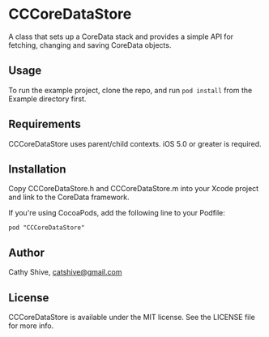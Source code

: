 # CCCoreDataStore

A class that sets up a CoreData stack and provides a simple API for fetching, changing and saving CoreData objects.

## Usage

To run the example project, clone the repo, and run `pod install` from the Example directory first.

## Requirements

CCCoreDataStore uses parent/child contexts. iOS 5.0 or greater is required.

## Installation

Copy CCCoreDataStore.h and CCCoreDataStore.m into your Xcode project and link to the CoreData framework.

If you're using CocoaPods, add the following line to your Podfile:

    pod "CCCoreDataStore"

## Author

Cathy Shive, catshive@gmail.com

## License

CCCoreDataStore is available under the MIT license. See the LICENSE file for more info.

